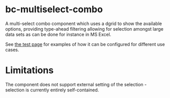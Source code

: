 bc-multiselect-combo
=======================

A multi-select combo component which uses a dgrid to show the available options, providing type-ahead filtering
allowing for selection amongst large data sets as can be done for instance in MS Excel.

See [the test page](http://blackcatsolutions.co.uk/bc-components/bc-multiselect-combo/test/TestMultiSelectComboBox.html) for examples of how it can be configured for different use cases.

Limitations
===========
The component does not support external setting of the selection - selection is currently entirely self-contained.
